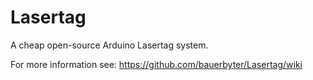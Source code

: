 Lasertag
========

A cheap open-source Arduino Lasertag system.

For more information see: https://github.com/bauerbyter/Lasertag/wiki
